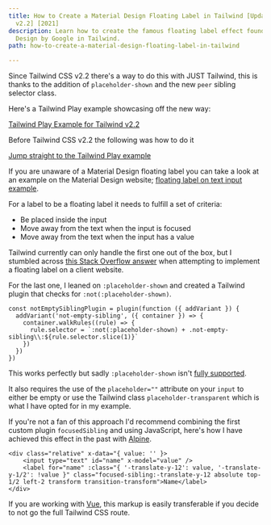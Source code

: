```yaml
---
title: How to Create a Material Design Floating Label in Tailwind [Updated for Tailwind
  v2.2] [2021]
description: Learn how to create the famous floating label effect found in Material
  Design by Google in Tailwind.
path: how-to-create-a-material-design-floating-label-in-tailwind

---
```

Since Tailwind CSS v2.2 there's a way to do this with JUST Tailwind, this is thanks to the addition of `placeholder-shown` and the new `peer` sibling selector class.

Here's a Tailwind Play example showcasing off the new way:

[Tailwind Play Example for Tailwind v2.2](https://play.tailwindcss.com/tKldzVn3U1 "Tailwind Play example of material floating label for Tailwind v2.2")

Before Tailwind CSS v2.2 the following was how to do it

[Jump straight to the Tailwind Play example](https://play.tailwindcss.com/3unp9RIMe4?file=config "Tailwind Play example of a Material Design floating label in Tailwind")

If you are unaware of a Material Design floating label you can take a look at an example on the Material Design website; [floating label on text input example](https://material-components.github.io/material-components-web-catalog/#/component/text-field "Material Design floating label example").

For a label to be a floating label it needs to fulfill a set of criteria:

* Be placed inside the input
* Move away from the text when the input is focused
* Move away from the text when the input has a value

Tailwind currently can only handle the first one out of the box, but I stumbled across [this Stack Overflow answer](https://stackoverflow.com/a/65321069 "StackOverflow answer for Tailwind focused sibling") when attempting to implement a floating label on a client website.

For the last one, I leaned on `:placeholder-shown` and created a Tailwind plugin that checks for `:not(:placeholder-shown)`.

    const notEmptySiblingPlugin = plugin(function ({ addVariant }) {
      addVariant('not-empty-sibling', ({ container }) => {
        container.walkRules((rule) => {
          rule.selector = `:not(:placeholder-shown) + .not-empty-sibling\\:${rule.selector.slice(1)}`
        })
      })
    })

This works perfectly but sadly `:placeholder-shown` isn't [fully supported](https://caniuse.com/?search=placeholder-shown "Check on caniuse for placeholder-shown CSS").

It also requires the use of the `placeholder=""` attribute on your `input` to either be empty or use the Tailwind class `placeholder-transparent` which is what I have opted for in my example.

If you're not a fan of this approach I'd recommend combining the first custom plugin `focusedSibling` and using JavaScript, here's how I have achieved this effect in the past with [Alpine](https://github.com/alpinejs/alpine "Alpine JS GitHub repository").

    <div class="relative" x-data="{ value: '' }>
    	<input type="text" id="name" x-model="value" />
    	<label for="name" :class="{ '-translate-y-12': value, '-translate-y-1/2': !value }" class="focused-sibling:-translate-y-12 absolute top-1/2 left-2 transform transition-transform">Name</label>
    </div>

If you are working with [Vue](https://github.com/vuejs/vue "Vue JS GitHub repository"), this markup is easily transferable if you decide to not go the full Tailwind CSS route.